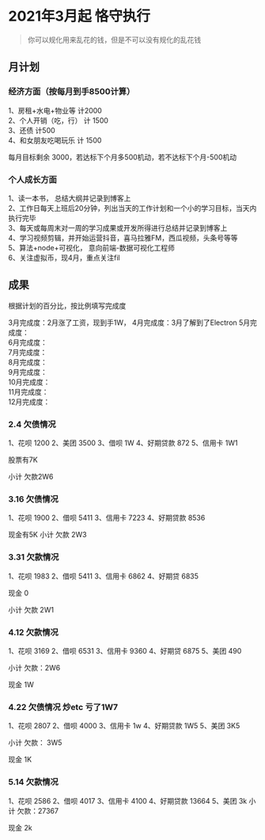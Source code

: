 <!--
 * @Author: Billy-S
 * @Description: 
 * @Date: 2021-02-04 10:44:05
 * @LastEditTime: 2021-05-14 14:05:49
-->
# 2021年3月起 恪守执行
> 你可以规化用来乱花的钱，但是不可以没有规化的乱花钱
## 月计划
### 经济方面（按每月到手8500计算）
1、房租+水电+物业等  计2000  
2、个人开销（吃，行） 计 1500  
3、还债 计500  
4、和女朋友吃喝玩乐 计 1500  

每月目标剩余 3000，若达标下个月多500机动，若不达标下个月-500机动

### 个人成长方面
1、读一本书， 总结大纲并记录到博客上  
2、工作日每天上班后20分钟，列出当天的工作计划和一个小的学习目标，当天内执行完毕  
3、每天或每周末对一周的学习成果或开发所得进行总结并记录到博客上  
4、学习视频剪辑，并开始运营抖音，喜马拉雅FM，西瓜视频，头条号等等  
5、算法+node+可视化， 意向前端-数据可视化工程师  
6、关注虚拟币，现4月，重点关注fil


## 成果
根据计划的百分比，按比例填写完成度

3月完成度：2月涨了工资，现到手1W，
4月完成度：3月了解到了Electron
5月完成度：  
6月完成度：  
7月完成度：  
8月完成度：  
9月完成度：  
10月完成度：  
11月完成度：  
12月完成度：  


### 2.4 欠债情况
1、花呗 1200
2、美团 3500
3、借呗 1W
4、好期贷款 872
5、信用卡 1W1

股票有7K

小计 欠款2W6


### 3.16 欠债情况
1、花呗 1900
2、借呗 5411
3、信用卡 7223
4、好期贷款 8536

现金有5K 
小计 欠款 2W3

### 3.31 欠款情况
1、花呗 1983
2、借呗 5411
3、信用卡 6862
4、好期贷 6835

现金 0

小计 欠款 2W1


### 4.12 欠款情况
1、花呗 3169
2、借呗 6531
3、信用卡 9360
4、好期贷 6875
5、美团 490

小计 欠款：2W6

现金 1W


###  4.22 欠债情况   炒etc 亏了1W7
1、花呗 2807
2、借呗 4000
3、信用卡 1w
4、好期贷款 1W5
5、美团 3K5

小计 欠款： 3W5

现金 1K

### 5.14 欠款情况 
1、花呗 2586
2、借呗 4017
3、信用卡 4100
4、好期贷款 13664
5、美团 3k
小计 欠款：27367

现金 2k